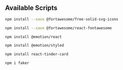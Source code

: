 ## Available Scripts

```bash
npm install --save @fortawesome/free-solid-svg-icons
```

```bash
npm install --save @fortawesome/react-fontawesome
```

```bash
npm install @emotion/react
```

```bash
npm install @emotion/styled
```

```bash
npm install react-tinder-card
```

```bash
npm i faker
```
